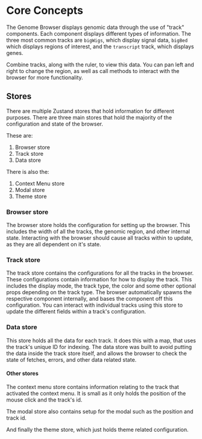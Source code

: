 # Core Concepts

The Genome Browser displays genomic data through the use of "track" components. Each component displays different types of information. The three most common tracks are `bigWigs`, which display signal data, `bigBed` which displays regions of interest, and the `transcript` track, which displays genes. 

Combine tracks, along with the ruler, to view this data. You can pan left and right to change the region, as well as call methods to interact with the browser for more functionality. 

## Stores

There are multiple Zustand stores that hold information for different purposes. There are three main stores that hold the majority of the configuration and state of the browser. 

These are:
1. Browser store
2. Track store
3. Data store

There is also the:
1. Context Menu store
2. Modal store
3. Theme store

### Browser store

The browser store holds the configuration for setting up the browser. This includes the width of all the tracks, the genomic region, and other internal state. Interacting with the browser should cause all tracks within to update, as they are all dependent on it's state.

### Track store

The track store contains the configurations for all the tracks in the browser. These configurations contain information for how to display the track. This includes the display mode, the track type, the color and some other optional props depending on the track type. The browser automatically spawns the respective component internally, and bases the component off this configuration. You can interact with individual tracks using this store to update the different fields within a track's configuration. 

### Data store

This store holds all the data for each track. It does this with a map, that uses the track's unique ID for indexing. The data store was built to avoid putting the data inside the track store itself, and allows the browser to check the state of fetches, errors, and other data related state. 

#### Other stores

The context menu store contains information relating to the track that activated the context menu. It is small as it only holds the position of the mouse click and the track's id. 

The modal store also contains setup for the modal such as the position and track id.

And finally the theme store, which just holds theme related configuration. 

